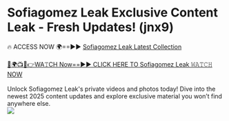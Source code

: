 # Sofiagomez Leak Exclusive Content Leak - Fresh Updates! (jnx9)

🔥 ACCESS NOW 🌍==►► <a href="https://tinyurl.com/kvy9nzfs" rel="nofollow">Sofiagomez Leak Latest Collection</a>
<br><br>
[🔴🌍📺📱👉WA𝚃CH Now==►► CLICK HERE TO Sofiagomez Leak 𝚆𝙰𝚃𝙲𝙷 NOW](https://tinyurl.com/kvy9nzfs)
<br><br>
Unlock Sofiagomez Leak's private videos and photos today! Dive into the newest 2025 content updates and explore exclusive material you won’t find anywhere else.
<br>
<a href="https://tinyurl.com/kvy9nzfs" rel="nofollow" data-target="animated-image.originalLink"><img src="https://camo.githubusercontent.com/8a4f000d20f83aca3bf7ec5f350d767afa0574a8a352519fd8cfa583a6f93a33/68747470733a2f2f692e696d6775722e636f6d2f644a486b345a712e676966" data-canonical-src="https://i.imgur.com/dJHk4Zq.gif" style="max-width: 100%; display: inline-block;" data-target="animated-image.originalImage"></a>
<br>
